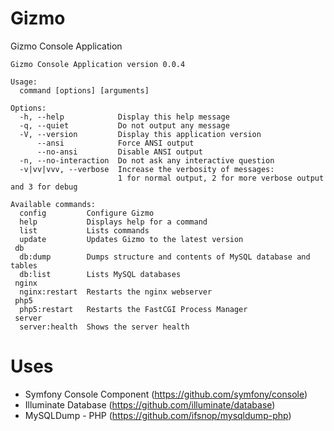 # Gizmo
Gizmo Console Application

    Gizmo Console Application version 0.0.4

    Usage:
      command [options] [arguments]

    Options:
      -h, --help            Display this help message
      -q, --quiet           Do not output any message
      -V, --version         Display this application version
          --ansi            Force ANSI output
          --no-ansi         Disable ANSI output
      -n, --no-interaction  Do not ask any interactive question
      -v|vv|vvv, --verbose  Increase the verbosity of messages:
                            1 for normal output, 2 for more verbose output and 3 for debug

    Available commands:
      config         Configure Gizmo
      help           Displays help for a command
      list           Lists commands
      update         Updates Gizmo to the latest version
     db
      db:dump        Dumps structure and contents of MySQL database and tables
      db:list        Lists MySQL databases
     nginx
      nginx:restart  Restarts the nginx webserver
     php5
      php5:restart   Restarts the FastCGI Process Manager
     server
      server:health  Shows the server health

# Uses
* Symfony Console Component (https://github.com/symfony/console)
* Illuminate Database (https://github.com/illuminate/database)
* MySQLDump - PHP (https://github.com/ifsnop/mysqldump-php)
